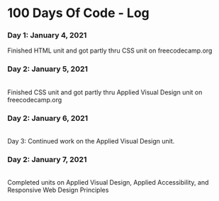 # 100 Days Of Code - Log

### Day 1: January 4, 2021
Finished HTML unit and got partly thru CSS unit on freecodecamp.org
<br>
<h3><b>Day 2: January 5, 2021</b></h3>
<br>
Finished CSS unit and got partly thru Applied Visual Design unit on freecodecamp.org
<br>
<h3><b>Day 2: January 6, 2021</b></h3>
<br>
Day 3: Continued work on the Applied Visual Design unit. 
<br>
<h3><b>Day 2: January 7, 2021</b></h3>
<br>
Completed units on Applied Visual Design, Applied Accessibility, and Responsive Web Design Principles


